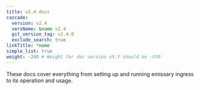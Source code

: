 ```yaml
---
title: v2.4 docs
cascade:
  version: v2.4
  versName: &name v2.4
  git_version_tag: v2.4.0
  exclude_search: true
linkTitle: *name
simple_list: true
weight: -240 # Weight for doc version vX.Y should be -XY0
---
```


These docs cover everything from setting up and running emissary ingress to its operation and usage.

